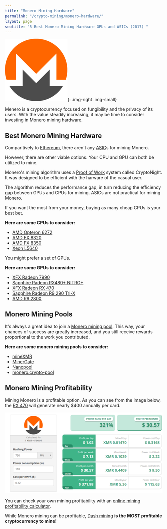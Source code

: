 ```yaml
---
title: "Monero Mining Hardware"
permalink: "/crypto-mining/monero-hardware/"
layout: page
seotitle: "5 Best Monero Mining Hardware GPUs and ASICs (2017) " 
---
```


![Monero Logo](/img/cryptocurrency/monero-logo.png){: .img-right .img-small}

Menero is a cryptocurrency focused on fungibility and the privacy of its users. With the value steadily increasing, it may be time to consider investing in Monero mining hardware. 

## Best Monero Mining Hardware 

Comparitively to [Ethereum](/crypto-mining/ethereum-hardware), there aren't any [ASIC](http://whatis.techtarget.com/definition/ASIC-application-specific-integrated-circuit)s for mining Monero. 

However, there are other viable options. Your CPU and GPU can both be utilized to mine. 

Monero's mining algorithm uses a [Proof of Work](https://www.bitcoinmining.com/what-is-proof-of-work/) system called CryptoNight. It was designed to be efficient with the harware of the casual user. 

The algorithm reduces the performance gap, in turn reducing the efficiency gap between GPUs and CPUs for mining. ASICs are not practical for mining Monero. 

If you want the most from your money, buying as many cheap CPUs is your best bet. 

**Here are some CPUs to consider:**

* [AMD Opteron 6272](http://amzn.to/2xz8OpM)
* [AMD FX 8320](http://amzn.to/2f6Gd3u)
* [AMD FX 8350](http://amzn.to/2f7G0No)
* [Xeon L5640](http://amzn.to/2xzPzMQ)

You might prefer a set of GPUs.

**Here are some GPUs to consider:**

* [XFX Radeon 7990](http://amzn.to/2fjne2L)
* [Sapphire Radeon RX480+ NITRO+](http://amzn.to/2fJTDQg)
* [XFX Radeon RX 470](http://amzn.to/2eX2uxb)
* [Sapphire Radeon R9 290 Tri-X](http://amzn.to/2jUMyRd)
* [AMD R9 280X](http://amzn.to/2y1AFzb)

## Monero Mining Pools 

It's always a great idea to join a [Monero mining pool](http://moneropools.com/). This way, your chances of success are greatly increased, and you still receive rewards proportional to the work you contributed. 

**Here are some monero mining pools to consider:** 

* [mineXMR](http://minexmr.com/)
* [MinerGate](https://minergate.com/)
* [Nanopool](https://xmr.nanopool.org/)
* [monero.crypto-pool](https://monero.crypto-pool.fr/)

## Monero Mining Profitability 

Mining Monero is a profitable option. As you can see from the image below, the [RX 470](http://amzn.to/2fpumhd) will generate nearly $400 annually per card. 

![Monero Mining Profit](/img/cryptocurrency/monero-mining-profit.png)

You can check your own mining profitability with an [online mining profitability calculator](https://www.cryptocompare.com/mining/calculator/xmr?HashingPower=750&HashingUnit=H%2Fs&PowerConsumption=1&CostPerkWh=0.12). 

While Monero mining can be profitable, [Dash mining](/crypto-mining/dash-hardware/) **is the MOST profitable cryptocurrency to mine!**
